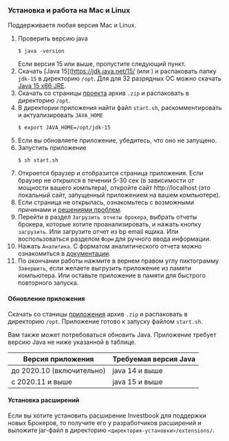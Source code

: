 ### Установка и работа на Mac и Linux

Поддерживаетя любая версия Mac и Linux.
1. Проверить версию java
   ```shell script
   $ java -version
   ```
   Если версия 15 или выше, пропустите следующий пункт.
1. Скачать [Java 15](https://jdk.java.net/15/ (или  ) и  распаковать папку `jdk-15` в директорию `/opt`.
   Для для 32 разрядных ОС можно скачать [Java 15 x86 JRE](https://bell-sw.com/).
1. Скачать со страницы [проекта](https://github.com/spacious-team/investbook/releases/latest) архив `.zip` и
   распаковать в директорию `/opt`.
1. В директории приложения найти файл `start.sh`, раскомментировать и актуализировать `JAVA_HOME`
   ```shell script
   $ export JAVA_HOME=/opt/jdk-15
   ```
1. Если вы обновляете приложение, убедитесь, что оно не запущено.
1. Запустить приложение
   ```shell script
   $ sh start.sh
   ```
1. Откроется браузер и отобразится страница приложения.
   Если браузер не открылся в течении 5-30 сек (в зависимости от мощности вашего компьтера),
   откройте сайт http://localhost (это локальный сайт, запущенный приложением на вашем компьютере).
1. Если страница не открылась, ознакомьтесь с возможными причинами и [решениями проблем](/src/main/asciidoc/troubleshooting.adoc).
1. Перейти в раздел `Загрузить отчеты брокера`, выбрать отчеты брокера, которые хотите проанализировать, и нажать кнопку
   `загрузить`. Или загрузите отчет из bp email ящика. Или воспользоваться разделом `Форм` для ручного ввода информации.
1. Нажать `Аналитика`. С форматом аналитического отчета можно ознакомиться в [документации](/src/main/asciidoc/index.adoc).
1. По окончании работы нажмите в вернем правом углу пиктограмму `Завершить`, если желаете выгрузить приложение
   из памяти компьютера. Или оставьте приложение в памяти для быстрого повторного запуска.

#### Обновление приложения
Скачать со станицы [приложения](https://github.com/vananiev/spacious-team/investbook/latest) архив `.zip` и
распаковать в директорию `/opt`. Приложение готово к запуску файлом `start.sh`.

Вам также может потребоваться обновить Java. Приложение требует версию Java не ниже указанной в таблице.

| Версия приложения            | Требуемая версия Java |
|------------------------------|-------------------------|
| до 2020.10 (включительно)    | java 14 и выше          |
| c 2020.11 и выше             | java 15 и выше          |

#### Установка расширений

Если вы хотите установить расширение Investbook для поддержки новых Брокеров, то получите его у разработчиков расширений
и выложите jar-файл в директорию `<директория-установки>/extensions/`. 
   

